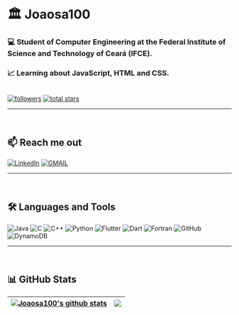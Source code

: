 # 🏛️ Joaosa100


 ###  💻 Student of Computer Engineering at the Federal Institute of Science and Technology of Ceará (IFCE).

 ### 📈 Learning about JavaScript, HTML and CSS.

   <p align="left">
      <a href="https://github.com/Joaosa100?tab=followers"><br/>
         <img alt="followers" title="Follow me on Github" src="https://custom-icon-badges.demolab.com/github/followers/Joaosa100?color=236ad3&labelColor=1155ba&style=for-the-badge&logo=person-add&label=Follow&logoColor=white"/></a>
      <a href="https://github.com/Joaosa100?tab=repositories&sort=stargazers">
         <img alt="total stars" title="Total stars on GitHub" src="https://custom-icon-badges.demolab.com/github/stars/Joaosa100?color=FFC100&style=for-the-badge&labelColor=FFC100&logo=star"/></a>
   </p>

---

<br/>

## 📫 Reach me out
<div style="display: inline_block">

[![LinkedIn](https://img.shields.io/badge/LinkedIn-0077B5?style=for-the-badge&logo=linkedin&logoColor=white)](https://www.linkedin.com/in/joao-silva-assuncao/)
[![GMAIL](https://img.shields.io/badge/Gmail-D14836?style=for-the-badge&logo=gmail&logoColor=white)](mailto:joaovitorsa100@gmail.com)

</div>

---

<br/>


## 🛠️ Languages and Tools

<div style="display: inline_block">
   <img align="center" alt="Java" src="https://img.shields.io/badge/Java-b07219?style=for-the-badge&logo=openjdk&logoColor=white" />
   <img align="center" alt="C" src="https://img.shields.io/badge/C-555555?style=for-the-badge&logo=c&logoColor=white" />
   <img align="center" alt="C++" src="https://img.shields.io/badge/C%2B%2B-f34b7d?style=for-the-badge&logo=c%2B%2B&logoColor=white" />
   <img align="center" alt="Python" src="https://img.shields.io/badge/Python-3572A5?style=for-the-badge&logo=python&logoColor=white" />
   <img align="center" alt="Flutter" src="https://img.shields.io/badge/Flutter-17D4FF?style=for-the-badge&logo=flutter&logoColor=white" />
   <img align="center" alt="Dart" src="https://img.shields.io/badge/Dart-00B4AB?style=for-the-badge&logo=dart&logoColor=white" />
   <img align="center" alt="Fortran" src="https://img.shields.io/badge/Fortran-4d41b1?style=for-the-badge&logo=fortran&logoColor=white)" />
   <img align="center" alt="GitHub" src="https://img.shields.io/badge/GitHub-100000?style=for-the-badge&logo=github&logoColor=white" />
   <img align="center" alt="DynamoDB" src="https://img.shields.io/badge/Amazon%20DynamoDB-4053D6?style=for-the-badge&logo=Amazon%20DynamoDB&logoColor=white" />

</div>

---

<br/>

## 📊 GitHub Stats

| <a href="https://github.com/Joaosa100/github-readme-stats"><img align="center" src="https://github-readme-stats.vercel.app/api?username=Joaosa100&show_icons=true&include_all_commits=true&theme=vision-friendly-dark&hide_border=true" alt="Joaosa100's github stats" /></a> | <a href="https://github.com/Joaosa100/github-readme-stats"><img align="center" src="https://github-readme-stats.vercel.app/api/top-langs/?username=Joaosa100&layout=compact&theme=vision-friendly-dark&hide_border=true" /></a> |
| ------------- | ------------- |

#
